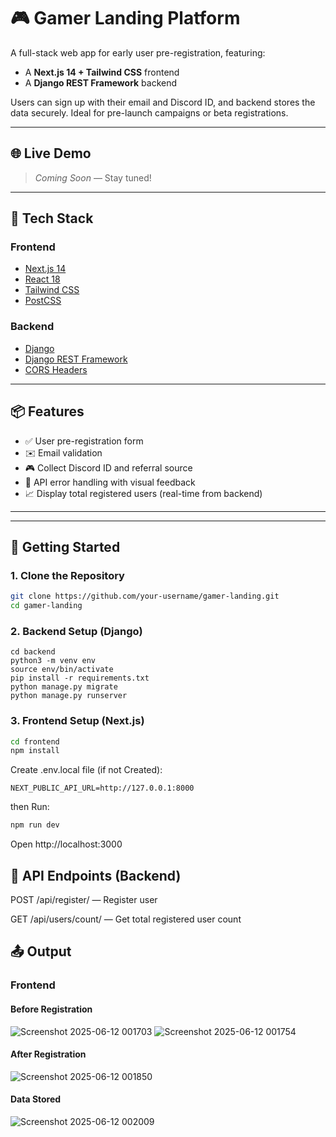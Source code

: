 # 🎮 Gamer Landing Platform

A full-stack web app for early user pre-registration, featuring:

- A **Next.js 14 + Tailwind CSS** frontend
- A **Django REST Framework** backend

Users can sign up with their email and Discord ID, and backend stores the data securely. Ideal for pre-launch campaigns or beta registrations.

---

## 🌐 Live Demo

> _Coming Soon_ — Stay tuned!

---

## 🧱 Tech Stack

### Frontend
- [Next.js 14](https://nextjs.org/)
- [React 18](https://reactjs.org/)
- [Tailwind CSS](https://tailwindcss.com/)
- [PostCSS](https://postcss.org/)

### Backend
- [Django](https://www.djangoproject.com/)
- [Django REST Framework](https://www.django-rest-framework.org/)
- [CORS Headers](https://pypi.org/project/django-cors-headers/)

---

## 📦 Features

- ✅ User pre-registration form
- ✉️ Email validation
- 🎮 Collect Discord ID and referral source
- 🔐 API error handling with visual feedback
- 📈 Display total registered users (real-time from backend)

---


---

## 🚀 Getting Started

### 1. Clone the Repository

```bash
git clone https://github.com/your-username/gamer-landing.git
cd gamer-landing
```

### 2. Backend Setup (Django)
```
cd backend
python3 -m venv env
source env/bin/activate
pip install -r requirements.txt
python manage.py migrate
python manage.py runserver
```

### 3. Frontend Setup (Next.js)

``` bash
cd frontend
npm install
```
Create .env.local file (if not Created):

```env
NEXT_PUBLIC_API_URL=http://127.0.0.1:8000
```

then Run: 
```bash
npm run dev
```

Open http://localhost:3000

## 🔄 API Endpoints (Backend)

POST /api/register/ — Register user

GET /api/users/count/ — Get total registered user count



## 📤 Output

### Frontend 

#### Before Registration

![Screenshot 2025-06-12 001703](https://github.com/user-attachments/assets/b1e42ef6-77df-4138-bfd3-062c96967749)
![Screenshot 2025-06-12 001754](https://github.com/user-attachments/assets/34e88788-374b-41ce-86a0-3155d17aca72)

#### After Registration

![Screenshot 2025-06-12 001850](https://github.com/user-attachments/assets/277ca844-d0d3-4262-8717-35e4b0c59536)

#### Data Stored

![Screenshot 2025-06-12 002009](https://github.com/user-attachments/assets/54995f32-1735-4aa9-a976-6a0867e16a99)

